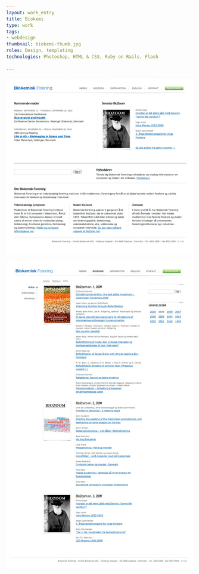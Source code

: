 ```yaml
---
layout: work_entry
title: Biokemi
type: work
tags:
- webdesign
thumbnail: biokemi-thumb.jpg
roles: Design, templating
technologies: Photoshop, HTML & CSS, Ruby on Rails, Flash

---
```


<p><img src="/images/work/2010-06-22_biokemi_1.jpg" class="illustration" title="Screenshot 1" alt="Screenshot 1" /></p>

<p><img src="/images/work/2010-06-22_biokemi_3.jpg" class="illustration" title="Screenshot 3" alt="Screenshot 3" /></p>


